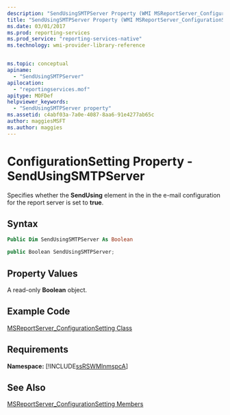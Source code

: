 ```yaml
---
description: "SendUsingSMTPServer Property (WMI MSReportServer_ConfigurationSetting)"
title: "SendUsingSMTPServer Property (WMI MSReportServer_ConfigurationSetting) | Microsoft Docs"
ms.date: 03/01/2017
ms.prod: reporting-services
ms.prod_service: "reporting-services-native"
ms.technology: wmi-provider-library-reference


ms.topic: conceptual
apiname: 
  - "SendUsingSMTPServer"
apilocation: 
  - "reportingservices.mof"
apitype: MOFDef
helpviewer_keywords: 
  - "SendUsingSMTPServer property"
ms.assetid: c4abf03a-7a0e-4087-8aa6-91e4277ab65c
author: maggiesMSFT
ms.author: maggies
---
```

# ConfigurationSetting Property - SendUsingSMTPServer
  Specifies whether the **SendUsing** element in the in the e-mail configuration for the report server is set to **true**.  
  
## Syntax  
  
```vb  
Public Dim SendUsingSMTPServer As Boolean  
```  
  
```csharp  
public Boolean SendUsingSMTPServer;  
```  
  
## Property Values  
 A read-only **Boolean** object.  
  
## Example Code  
 [MSReportServer_ConfigurationSetting Class](../../reporting-services/wmi-provider-library-reference/msreportserver-configurationsetting-class.md)  
  
## Requirements  
 **Namespace:** [!INCLUDE[ssRSWMInmspcA](../../includes/ssrswminmspca-md.md)]  
  
## See Also  
 [MSReportServer_ConfigurationSetting Members](../../reporting-services/wmi-provider-library-reference/msreportserver-configurationsetting-members.md)  
  
  

